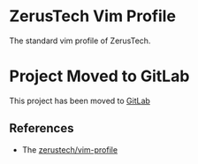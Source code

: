 # ZerusTech Vim Profile
The standard vim profile of ZerusTech.

# Project Moved to GitLab
This project has been moved to [GitLab][1]

References
----------
* The [zerustech/vim-profile][1]

[1]: https://gitlab.cm/zerustech/vim-profile
